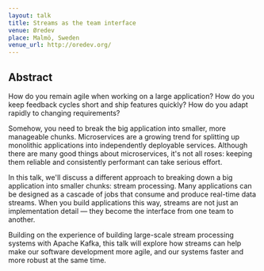 ```yaml
---
layout: talk
title: Streams as the team interface
venue: Øredev
place: Malmö, Sweden
venue_url: http://oredev.org/
---
```



Abstract
--------

How do you remain agile when working on a large application? How do you keep feedback cycles short
and ship features quickly? How do you adapt rapidly to changing requirements?

Somehow, you need to break the big application into smaller, more manageable chunks. Microservices
are a growing trend for splitting up monolithic applications into independently deployable services.
Although there are many good things about microservices, it's not all roses: keeping them reliable
and consistently performant can take serious effort.

In this talk, we'll discuss a different approach to breaking down a big application into smaller
chunks: stream processing. Many applications can be designed as a cascade of jobs that consume and
produce real-time data streams. When you build applications this way, streams are not just an
implementation detail — they become the interface from one team to another.

Building on the experience of building large-scale stream processing systems with Apache Kafka, this
talk will explore how streams can help make our software development more agile, and our systems
faster and more robust at the same time.
